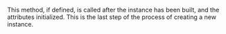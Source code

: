 This method, if defined, is called after the instance has been built, and the attributes initialized. This is the last step of the process of creating a new instance.
